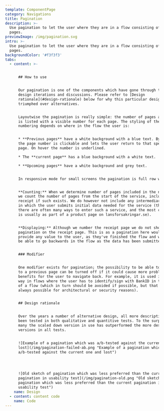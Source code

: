 ```yaml
---
template: ComponentPage
category: Navigations
title: Pagination
description: >-
  Use pagination to let the user where they are in a flow consisting of several
  pages.
previewImage: /img/pagination.svg
intro: >-
  Use pagination to let the user where they are in a flow consisting of several
  pages.
backgroundColor: '#f3f3f3'
tabs:
  - content: >-


      ## How to use


      Our pagination is one of the components which have gone through the most
      design iterations and discussions. Please refer to [Design
      rationale](#design-rationale) below for why this particular design has
      triumphed over alternatives.


      Layoutwise the pagination is really simple: the number of pages available
      is listed with a visible number for each page. The styling of the
      numbering depends on where in the flow the user is:


      * **Previous pages** have a white background with a blue text. By default
      the page number is clickable and lets the user return to that specific
      page. On hover the number is underlined.

      * The **current page** has a blue background with a white text.

      * **Upcoming pages** have a white background and grey text.


      In responsive mode for small screens the pagination is full row width.


      **Counting:** When we determine number of pages included in the numbering
      we count the number of pages from the start of the service, including the
      receipt if such exists. We do however not include any intermediary pages
      in which the user submits initial data needed for the service (this as
      there are often many ways to enter such a service, and the most common way
      is usually as part of a product page on lansforsakringar.se).


      **Displaying:** Although we number the receipt page we do not show the
      pagination on the receipt page. This is as a pagination here wouldn't
      provide any value to the user, as they've finished the flow and wouldn't
      be able to go backwards in the flow as the data has been submitted.


      ### Modifier


      One modifier exists for pagination; the possibility to be able to navigate
      to a previous page can be turned off if it could cause more problems than
      benefits for the user to navigate back. For example, it is used in such a
      way in flows where the user has to identify/sign with BankID in the middle
      of a flow (which in turn should be avoided if possible, but that isn't
      always possible for architectural or security reasons).


      ## Design rationale


      Over the years a number of alternative design, all more descriptive have
      been tested in both qualitative and quantitive tests. To the surprise of
      many the scaled down version in use has outperformed the more descriptive
      versions in all tests.


      ![Example of a pagination which was a/b-tested against the current one and
      lost](/img/pagination-failed-ab.png "Example of a pagination which was
      a/b-tested against the current one and lost")




      ![Old sketch of pagination which was less preferred than the current
      pagination in usability test](/img/pagination-old.png "Old sketch of
      pagination which was less preferred than the current pagination in
      usability test")
    name: Design
  - content: content code
    name: Code
---
```


